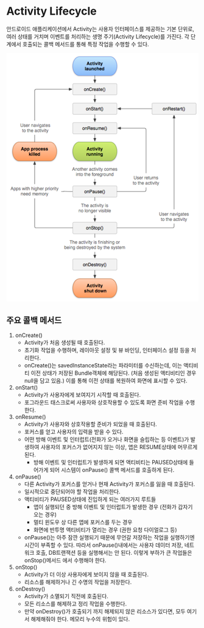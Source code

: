 # Activity Lifecycle

안드로이드 애플리케이션에서 Activity는 사용자 인터페이스를 제공하는 기본 단위로, 여러 상태를 거치며 이벤트를 처리하는 생명 주기(Activity Lifecycle)를 가진다. 각 단계에서 호출되는 콜백 메서드를 통해 특정 작업을 수행할 수 있다.

![Untitled](/images/activity_lifecycle.png)

## 주요 콜백 메서드

1. onCreate()
    - Activity가 처음 생성될 때 호출된다.
    - 초기화 작업을 수행하며, 레이아웃 설정 및 뷰 바인딩, 인터페이스 설정 등을 처리한다.
    - onCreate()는 savedInstanceState라는 파라미터를 수신하는데, 이는 액티비티 이전 상태가 저장된 Bundle객체에 해당된다. (처음 생성된 액티비티인 경우 null을 담고 있음.) 이를 통해 이전 상태를 복원하여 화면에 표시할 수 있다.
2. onStart()
    - Activity가 사용자에게 보여지기 시작할 때 호출된다.
    - 포그라운드 태스크로써 사용자와 상호작용할 수 있도록 화면 준비 작업을 수행한다.
3. onResume()
    - Activity가 사용자와 상호작용할 준비가 되었을 때 호출된다.
    - 포커스를 얻고 사용자의 입력을 받을 수 있다.
    - 어떤 방해 이벤트 및 인터럽트(전화가 오거나 화면을 슬립하는 등 이벤트)가 발생하여 사용자의 포커스가 없어지지 않는 이상, 앱은 RESUME상태에 머무르게 된다.
        - 방해 이벤트 및 인터럽트가 발생하게 되면 액티비티는 PAUSED상태에 들어가게 되어 시스템이 onPause() 콜백 메서드를 호출하게 된다.
4. onPause()
    - 다른 Activity가 포커스를 얻거나 현재 Activity가 포커스를 잃을 때 호출된다.
    - 일시적으로 중단되어야 할 작업을 처리한다.
    - 액티비티가 PAUSED상태에 진입하게 되는 여러가지 루트들
        - 앱이 실행되던 중 방해 이벤트 및 인터럽트가 발생한 경우 (전화가 갑자기 오는 경우)
        - 멀티 윈도우 상 다른 앱에 포커스를 두는 경우
        - 화면에 반투명 액티비티가 열리는 경우 (권한 요청 다이얼로그 등)
    - onPause()는 아주 잠깐 실행되기 때문에 무언갈 저장하는 작업을 실행하기엔 시간이 부족할 수 있다. 따라서 onPause()내에서는 사용자 데이터 저장, 네트워크 호출, DB트랜잭션 등을 실행해서는 안 된다. 이렇게 부하가 큰 작업들은 onStop()메서드 에서 수행해야 한다.
5. onStop()
    - Activity가 더 이상 사용자에게 보이지 않을 때 호출된다.
    - 리소스를 해제하거나 긴 수명의 작업을 저장한다.
6. onDestroy()
    - Activity가 소멸되기 직전에 호출된다.
    - 모든 리소스를 해제하고 정리 작업을 수행한다.
    - 만약 onDestroy()가 호출되기 까지 해제되지 않은 리소스가 있다면, 모두 여기서 해제해줘야 한다. 메모리 누수의 위험이 있다.
